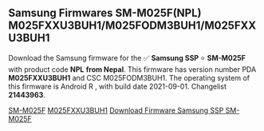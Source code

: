 <h2>Samsung Firmwares SM-M025F(NPL) M025FXXU3BUH1/M025FODM3BUH1/M025FXXU3BUH1</h2>
Download the Samsung firmware for the ✅ <strong>Samsung SSP </strong> ⭐ <strong>SM-M025F</strong> with product code <strong>NPL</strong> <strong> from Nepal</strong>. This firmware has version number PDA <strong>M025FXXU3BUH1</strong> and CSC M025FODM3BUH1. The operating system of this firmware is Android R , with build date 2021-09-01. Changelist <strong>21443963</strong>.


[SM-M025F](https://samfirm.shop/samsung/model/SM-M025F)
[M025FXXU3BUH1](https://samfirm.shop/samsung/pda/M025FXXU3BUH1)
[Download Firmware Samsung SSP SM-M025F](https://samfirm.shop/samsung/firmware/453454)
